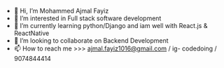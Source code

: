 - 👋 Hi, I’m Mohammed Ajmal Fayiz
- 👀 I’m interested in Full stack software development 
- 🌱 I’m currently learning python/Django and iam well with React.js & ReactNative
- 💞️ I’m looking to collaborate on Backend Development
- 📫 How to reach me >>> ajmal.fayiz1016@gmail.com / ig- codedoing / 9074844414

<!---
ajf1016/ajf1016 is a ✨ special ✨ repository because its `README.md` (this file) appears on your GitHub profile.
You can click the Preview link to take a look at your changes.
--->
